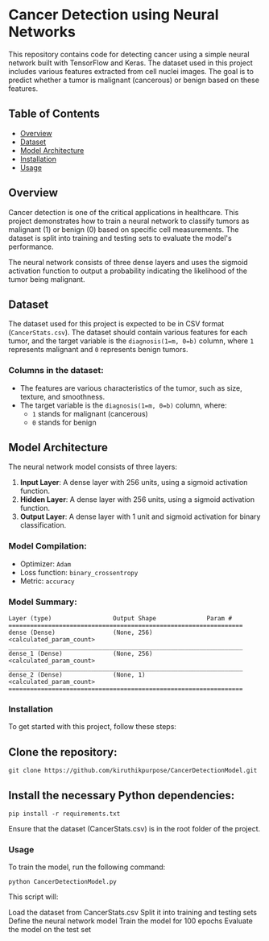# Cancer Detection using Neural Networks

This repository contains code for detecting cancer using a simple neural network built with TensorFlow and Keras. The dataset used in this project includes various features extracted from cell nuclei images. The goal is to predict whether a tumor is malignant (cancerous) or benign based on these features.

## Table of Contents
- [Overview](#overview)
- [Dataset](#dataset)
- [Model Architecture](#model-architecture)
- [Installation](#installation)
- [Usage](#usage)

## Overview
Cancer detection is one of the critical applications in healthcare. This project demonstrates how to train a neural network to classify tumors as malignant (1) or benign (0) based on specific cell measurements. The dataset is split into training and testing sets to evaluate the model's performance. 

The neural network consists of three dense layers and uses the sigmoid activation function to output a probability indicating the likelihood of the tumor being malignant.

## Dataset
The dataset used for this project is expected to be in CSV format (`CancerStats.csv`). The dataset should contain various features for each tumor, and the target variable is the `diagnosis(1=m, 0=b)` column, where `1` represents malignant and `0` represents benign tumors.

### Columns in the dataset:
- The features are various characteristics of the tumor, such as size, texture, and smoothness.
- The target variable is the `diagnosis(1=m, 0=b)` column, where:
  - `1` stands for malignant (cancerous)
  - `0` stands for benign

## Model Architecture
The neural network model consists of three layers:
1. **Input Layer**: A dense layer with 256 units, using a sigmoid activation function.
2. **Hidden Layer**: A dense layer with 256 units, using a sigmoid activation function.
3. **Output Layer**: A dense layer with 1 unit and sigmoid activation for binary classification.

### Model Compilation:
- Optimizer: `Adam`
- Loss function: `binary_crossentropy`
- Metric: `accuracy`

### Model Summary:
```plaintext
Layer (type)                 Output Shape              Param #
=================================================================
dense (Dense)                (None, 256)               <calculated_param_count>
_________________________________________________________________
dense_1 (Dense)              (None, 256)               <calculated_param_count>
_________________________________________________________________
dense_2 (Dense)              (None, 1)                 <calculated_param_count>
=================================================================
```

### Installation
To get started with this project, follow these steps:

## Clone the repository:
```
git clone https://github.com/kiruthikpurpose/CancerDetectionModel.git
```

## Install the necessary Python dependencies:

```
pip install -r requirements.txt
```

Ensure that the dataset (CancerStats.csv) is in the root folder of the project.

### Usage

To train the model, run the following command:
```
python CancerDetectionModel.py
```

This script will:

Load the dataset from CancerStats.csv
Split it into training and testing sets
Define the neural network model
Train the model for 100 epochs
Evaluate the model on the test set

